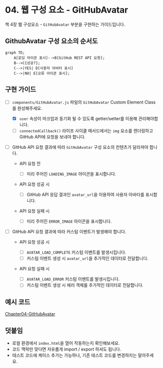 # 04. 웹 구성 요소 - GitHubAvatar

책 4장 웹 구성요소 - `GitHubAvatar` 부분을 구현하는 가이드입니다.

## GithubAvatar 구성 요소의 순서도

```mermaid
graph TD;
    A[로딩 아이콘 표시]-->B[GitHub REST API 요청];
    B-->C{성공?};
    C-->|YES| D[사용자 아바타 표시]
    C-->|NO| E[오류 아이콘 표시];
```

## 구현 가이드

- [ ] `components/GitHubAvatar.js` 파일의 `GitHubAvatar` Custom Element Class를 완성해주세요.

  - [x] `user` 속성이 마크업과 동기화 될 수 있도록 getter/setter를 이용해 관리해야합니다.
  - [ ] `connectedCallback()` 라이프 사이클 메서드에서는 `img` 요소를 렌더링하고 GitHub API에 요청을 보내야 합니다.

- [ ] GitHub API 요청 결과에 따라 `GitHubAvatar` 구성 요소의 컨텐츠가 달라져야 합니다.

  - API 요청 전

    - [ ] 미리 주어진 `LOADING_IMAGE` 아이콘을 표시합니다.

  - API 요청 성공 시

    - [ ] GitHub API 응답 결과인 `avatar_url`을 이용하여 사용자 아바타를 표시합니다.

  - API 요청 실패 시
    - [ ] 미리 주어진 `ERROR_IMAGE` 아이콘을 표시합니다.

- [ ] GitHub API 요청 결과에 따라 커스텀 이벤트가 발생해야 합니다.

  - API 요청 성공 시

    - [ ] `AVATAR_LOAD_COMPLETE` 커스텀 이벤트를 발생시킵니다.
    - [ ] 커스텀 이벤트 생성 시 `avatar_url`을 추가적인 데이터로 전달합니다.

  - API 요청 실패 시
    - [ ] `AVATAR_LOAD_ERROR` 커스텀 이벤트를 발생시킵니다.
    - [ ] 커스텀 이벤트 생성 시 에러 객체를 추가적인 데이터로 전달합니다.

## 예시 코드

[Chapter04-GitHubAvatar](https://github.com/Apress/frameworkless-front-end-development/tree/master/Chapter04/00.5)

## 덧붙임

- 로컬 환경에서 `index.html`을 열어 작동하는지 확인해보세요.
- 코드 맥락만 맞다면 자유롭게 import / export 하셔도 됩니다.
- 테스트 코드에 케이스 추가는 가능하나, 기존 테스트 코드를 변경하지는 말아주세요.
